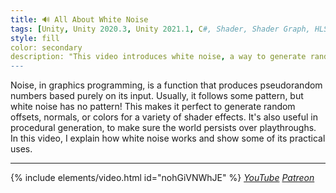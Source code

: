 ```yaml
---
title: 🔊 All About White Noise
tags: [Unity, Unity 2020.3, Unity 2021.1, C#, Shader, Shader Graph, HLSL, Basics, Math, Procedural Generation, Video]
style: fill
color: secondary 
description: "This video introduces white noise, a way to generate random numbers for shaders and procedural generation."
---
```


Noise, in graphics programming, is a function that produces pseudorandom numbers based purely on its input. Usually, it follows some pattern, but white noise has no pattern! This makes it perfect to generate random offsets, normals, or colors for a variety of shader effects. It's also useful in procedural generation, to make sure the world persists over playthroughs. In this video, I explain how white noise works and show some of its practical uses.

***

{% include elements/video.html id="nohGiVNWhJE" %}
*[YouTube](https://youtu.be/nohGiVNWhJE) [Patreon](https://www.patreon.com/posts/50655412)* 